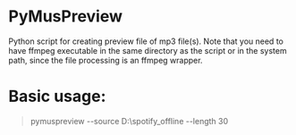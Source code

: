 # PyMusPreview
Python script for creating preview file of mp3 file(s). 
Note that you need to have ffmpeg executable in the same directory as the script or in the system path, since the file processing is an ffmpeg wrapper.

# Basic usage:

> pymuspreview --source D:\spotify_offline --length 30
